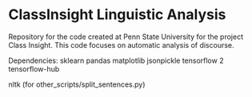 # ClassInsight Linguistic Analysis

Repository for the code created at Penn State University for the project Class Insight. This code focuses on automatic analysis of discourse.

Dependencies:
sklearn
pandas
matplotlib
jsonpickle
tensorflow 2
tensorflow-hub

nltk (for other_scripts/split_sentences.py)